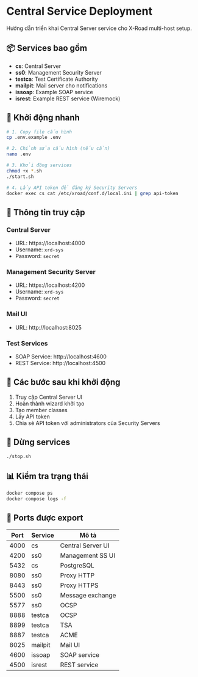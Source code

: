 # Central Service Deployment

Hướng dẫn triển khai Central Server service cho X-Road multi-host setup.

## 📦 Services bao gồm

- **cs**: Central Server
- **ss0**: Management Security Server
- **testca**: Test Certificate Authority
- **mailpit**: Mail server cho notifications
- **issoap**: Example SOAP service
- **isrest**: Example REST service (Wiremock)

## 🚀 Khởi động nhanh

```bash
# 1. Copy file cấu hình
cp .env.example .env

# 2. Chỉnh sửa cấu hình (nếu cần)
nano .env

# 3. Khởi động services
chmod +x *.sh
./start.sh

# 4. Lấy API token để đăng ký Security Servers
docker exec cs cat /etc/xroad/conf.d/local.ini | grep api-token
```

## 🔑 Thông tin truy cập

### Central Server
- URL: https://localhost:4000
- Username: `xrd-sys`
- Password: `secret`

### Management Security Server
- URL: https://localhost:4200
- Username: `xrd-sys`
- Password: `secret`

### Mail UI
- URL: http://localhost:8025

### Test Services
- SOAP Service: http://localhost:4600
- REST Service: http://localhost:4500

## 📝 Các bước sau khi khởi động

1. Truy cập Central Server UI
2. Hoàn thành wizard khởi tạo
3. Tạo member classes
4. Lấy API token
5. Chia sẻ API token với administrators của Security Servers

## 🛑 Dừng services

```bash
./stop.sh
```

## 📊 Kiểm tra trạng thái

```bash
docker compose ps
docker compose logs -f
```

## 🔧 Ports được export

| Port | Service | Mô tả |
|------|---------|-------|
| 4000 | cs | Central Server UI |
| 4200 | ss0 | Management SS UI |
| 5432 | cs | PostgreSQL |
| 8080 | ss0 | Proxy HTTP |
| 8443 | ss0 | Proxy HTTPS |
| 5500 | ss0 | Message exchange |
| 5577 | ss0 | OCSP |
| 8888 | testca | OCSP |
| 8899 | testca | TSA |
| 8887 | testca | ACME |
| 8025 | mailpit | Mail UI |
| 4600 | issoap | SOAP service |
| 4500 | isrest | REST service |

